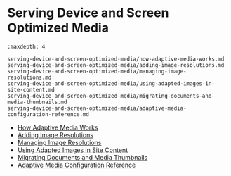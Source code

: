 # Serving Device and Screen Optimized Media
<!--TASK: Rename to "Adaptive Media", add content from "How Adaptive Media Works" article. -->
```{toctree}
:maxdepth: 4

serving-device-and-screen-optimized-media/how-adaptive-media-works.md
serving-device-and-screen-optimized-media/adding-image-resolutions.md
serving-device-and-screen-optimized-media/managing-image-resolutions.md
serving-device-and-screen-optimized-media/using-adapted-images-in-site-content.md
serving-device-and-screen-optimized-media/migrating-documents-and-media-thumbnails.md
serving-device-and-screen-optimized-media/adaptive-media-configuration-reference.md
```

- [How Adaptive Media Works](./serving-device-and-screen-optimized-media/how-adaptive-media-works.md)
- [Adding Image Resolutions](./serving-device-and-screen-optimized-media/adding-image-resolutions.md)
- [Managing Image Resolutions](./serving-device-and-screen-optimized-media/managing-image-resolutions.md)
- [Using Adapted Images in Site Content](./serving-device-and-screen-optimized-media/using-adapted-images-in-site-content.md)
- [Migrating Documents and Media Thumbnails](./serving-device-and-screen-optimized-media/migrating-documents-and-media-thumbnails.md)
- [Adaptive Media Configuration Reference](./serving-device-and-screen-optimized-media/adaptive-media-configuration-reference.md)
